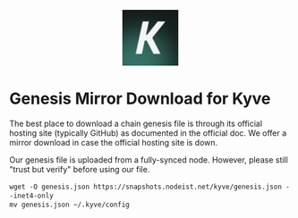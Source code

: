 <p align="center">
  <img height="100" height="auto" src="https://raw.githubusercontent.com/Nodeist/Kurulumlar/main/logos/kyve.png">
</p>


# Genesis Mirror Download for Kyve

The best place to download a chain genesis file is through its official hosting site (typically GitHub) as documented in the official doc. We offer a mirror download in case the official hosting site is down.

Our genesis file is uploaded from a fully-synced node. However, please still "trust but verify" before using our file.
```
wget -O genesis.json https://snapshots.nodeist.net/kyve/genesis.json --inet4-only
mv genesis.json ~/.kyve/config
```
